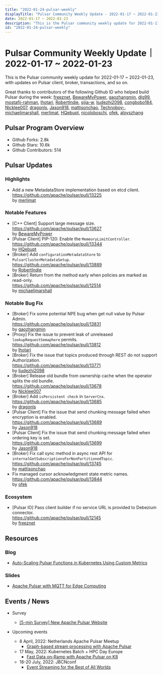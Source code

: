 ```yaml
---
title: "2022-01-24-pulsar-weekly"
displayTitle: "Pulsar Community Weekly Update - 2022-01-17 ~ 2022-01-23"
date: 2022-01-17 ~ 2022-01-23
description: "This is the Pulsar community weekly update for 2022-01-17 ~ 2022-01-23, with updates on Pulsar client, broker, transactions, and so on."
id: "2022-01-24-pulsar-weekly"
---
```


# Pulsar Community Weekly Update｜ 2022-01-17 ~ 2022-01-23

This is the Pulsar community weekly update for 2022-01-17 ~ 2022-01-23, with updates on Pulsar client, broker, transactions, and so on.

Great thanks to contributors of the following Github ID who helped build Pulsar during the week: 
[freeznet](https://github.com/freeznet), [BewareMyPower](https://github.com/BewareMyPower), [gaozhangmin](https://github.com/gaozhangmin), [dlg99](https://github.com/dlg99), [mostafij-rahman](https://github.com/mostafij-rahman), [lhotari](https://github.com/lhotari), [RobertIndie](https://github.com/RobertIndie), [sijia-w](https://github.com/sijia-w), [liudezhi2098](https://github.com/liudezhi2098), [congbobo184](https://github.com/congbobo184), [Nicklee007](https://github.com/Nicklee007), [dragonls](https://github.com/dragonls), [Jason918](https://github.com/Jason918), [mattisonchao](https://github.com/mattisonchao), [Technoboy-](https://github.com/Technoboy-), [michaeljmarshall](https://github.com/michaeljmarshall), [merlimat](https://github.com/merlimat), [HQebupt](https://github.com/HQebupt), [nicoloboschi](https://github.com/nicoloboschi), [ofek](https://github.com/ofek), [aloyszhang](https://github.com/aloyszhang)

## Pulsar Program Overview
- Github Forks: 2.8k
- Github Stars: 10.6k
- Github Contributors: 514

## Pulsar Updates
### Highlights
- Add a new MetadataStore implementation based on etcd client.
 <br>https://github.com/apache/pulsar/pull/13225 
 <br>by [merlimat](https://github.com/merlimat)
 
### Notable Features
- [C++ Client] Support large message size. 
 <br>https://github.com/apache/pulsar/pull/13627 
 <br>by [BewareMyPower](https://github.com/BewareMyPower)
- [Pulsar Client] PIP-120: Enable the `MemeoryLimitController`.
 <br>https://github.com/apache/pulsar/pull/13344 
 <br>by [HQebupt](https://github.com/HQebupt)
- [Broker] Add `configurationMetadataStore` to `PulsarClusterMetadataSetup`.
 <br>https://github.com/apache/pulsar/pull/13889 
 <br>by [RobertIndie](https://github.com/RobertIndie)
- [Broker] Return from the method early when policies are marked as read-only.
 <br>https://github.com/apache/pulsar/pull/12514 
 <br>by [michaeljmarshall](https://github.com/michaeljmarshall)

### Notable Bug Fix
- [Broker] Fix some potential NPE bug when get null value by Pulsar Admin.
 <br>https://github.com/apache/pulsar/pull/13831 
 <br>by [gaozhangmin](https://github.com/gaozhangmin)
- [Proxy] Fix the issue to prevent leak of unreleased `lookupRequestSemaphore` permits.
 <br>https://github.com/apache/pulsar/pull/13812 
 <br>by [lhotari](https://github.com/lhotari)
- [Broker] Fix the issue that topics produced through REST do not support Authorization. 
 <br>https://github.com/apache/pulsar/pull/13771 
 <br>by [liudezhi2098](https://github.com/liudezhi2098)
- [Broker] Release old bundle from ownership cache when the operator splits  the old bundle. 
 <br>https://github.com/apache/pulsar/pull/13678 
 <br>by [Nicklee007](https://github.com/Nicklee007)
- [Broker] Add `isPersistent check` in `ServerCnx`.
 <br>https://github.com/apache/pulsar/pull/13685 
 <br>by [dragonls](https://github.com/dragonls)
- [Pulsar Client] Fix the issue that send chunking message failed when encryption is enabled.
 <br>https://github.com/apache/pulsar/pull/13689 
 <br>by [Jason918](https://github.com/Jason918)
- [Pulsar Client] Fix the issue that send chunking message failed when ordering key is set. 
 <br>https://github.com/apache/pulsar/pull/13699 
 <br>by [Jason918](https://github.com/Jason918)
- [Broker] Fix call sync method in async rest API for `internalGetSubscriptionsForNonPartitionedTopic`. 
 <br>https://github.com/apache/pulsar/pull/13745 
 <br>by [mattisonchao](https://github.com/mattisonchao)
- Fix managed cursor acknowledgment state metric names. 
 <br>https://github.com/apache/pulsar/pull/13844 
 <br>by [ofek](https://github.com/ofek)

### Ecosystem
- [Pulsar IO] Pass client builder if no service URL is provided to Debezium connector.
 <br>https://github.com/apache/pulsar/pull/12145 
 <br>by [freeznet](https://github.com/freeznet)

## Resources 
### Blog
- [Auto-Scaling Pulsar Functions in Kubernetes Using Custom Metrics](https://streamnative.io/blog/engineering/2022-01-19-auto-scaling-pulsar-functions-in-kubernetes-using-custom-metrics/)

### Slides
- [Apache Pulsar with MQTT for Edge Computing](https://www.slideshare.net/bunkertor/data-minutes-2-apache-pulsar-with-mqtt-for-edge-computing-lightning-2022)

## Events / News
- Survey
    - [[5-min Survey] New Apache Pulsar Website](https://forms.office.com/pages/responsepage.aspx?id=DQSIkWdsW0yxEjajBLZtrQAAAAAAAAAAAAZAAOjIXw9UMFkzWUM0Q0JVSEtXWVY3SlM0UUMzQkxJVC4u)

- Upcoming events
    - 8 April, 2022: Netherlands Apache Pulsar Meetup
        - [Graph-based stream processing with Apache Pulsar](https://www.meetup.com/netherlands-apache-pulsar-meetup/events/284660180/)
    - 17 May, 2022: Kubernetes Batch + HPC Day Europe
        - [Fast Data on-Ramp with Apache Pulsar on K8](https://kubernetesbatchdayeu22.sched.com/event/10F0q)
    - 18-20 July, 2022: JBCNconf
        - [Event Streaming for the Best of All Worlds](https://www.jbcnconf.com/2022/infoTalk.html?id=62324db53a63410bd73c06e4&utm_source=twitter&utm_medium=socialmedia)